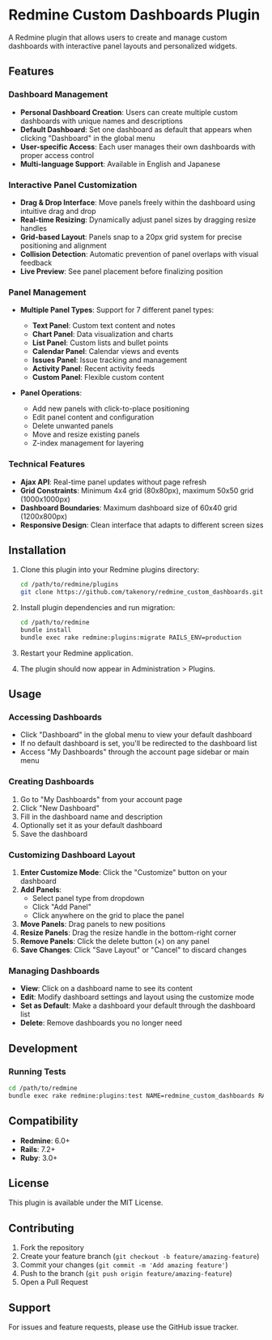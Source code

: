# Redmine Custom Dashboards Plugin

A Redmine plugin that allows users to create and manage custom dashboards with interactive panel layouts and personalized widgets.

## Features

### Dashboard Management
- **Personal Dashboard Creation**: Users can create multiple custom dashboards with unique names and descriptions
- **Default Dashboard**: Set one dashboard as default that appears when clicking "Dashboard" in the global menu
- **User-specific Access**: Each user manages their own dashboards with proper access control
- **Multi-language Support**: Available in English and Japanese

### Interactive Panel Customization
- **Drag & Drop Interface**: Move panels freely within the dashboard using intuitive drag and drop
- **Real-time Resizing**: Dynamically adjust panel sizes by dragging resize handles
- **Grid-based Layout**: Panels snap to a 20px grid system for precise positioning and alignment
- **Collision Detection**: Automatic prevention of panel overlaps with visual feedback
- **Live Preview**: See panel placement before finalizing position

### Panel Management
- **Multiple Panel Types**: Support for 7 different panel types:
  - **Text Panel**: Custom text content and notes
  - **Chart Panel**: Data visualization and charts
  - **List Panel**: Custom lists and bullet points
  - **Calendar Panel**: Calendar views and events
  - **Issues Panel**: Issue tracking and management
  - **Activity Panel**: Recent activity feeds
  - **Custom Panel**: Flexible custom content

- **Panel Operations**:
  - Add new panels with click-to-place positioning
  - Edit panel content and configuration
  - Delete unwanted panels
  - Move and resize existing panels
  - Z-index management for layering

### Technical Features
- **Ajax API**: Real-time panel updates without page refresh
- **Grid Constraints**: Minimum 4x4 grid (80x80px), maximum 50x50 grid (1000x1000px)
- **Dashboard Boundaries**: Maximum dashboard size of 60x40 grid (1200x800px)
- **Responsive Design**: Clean interface that adapts to different screen sizes

## Installation

1. Clone this plugin into your Redmine plugins directory:
   ```bash
   cd /path/to/redmine/plugins
   git clone https://github.com/takenory/redmine_custom_dashboards.git
   ```

2. Install plugin dependencies and run migration:
   ```bash
   cd /path/to/redmine
   bundle install
   bundle exec rake redmine:plugins:migrate RAILS_ENV=production
   ```

3. Restart your Redmine application.

4. The plugin should now appear in Administration > Plugins.

## Usage

### Accessing Dashboards

- Click "Dashboard" in the global menu to view your default dashboard
- If no default dashboard is set, you'll be redirected to the dashboard list
- Access "My Dashboards" through the account page sidebar or main menu

### Creating Dashboards

1. Go to "My Dashboards" from your account page
2. Click "New Dashboard"
3. Fill in the dashboard name and description
4. Optionally set it as your default dashboard
5. Save the dashboard

### Customizing Dashboard Layout

1. **Enter Customize Mode**: Click the "Customize" button on your dashboard
2. **Add Panels**: 
   - Select panel type from dropdown
   - Click "Add Panel" 
   - Click anywhere on the grid to place the panel
3. **Move Panels**: Drag panels to new positions
4. **Resize Panels**: Drag the resize handle in the bottom-right corner
5. **Remove Panels**: Click the delete button (×) on any panel
6. **Save Changes**: Click "Save Layout" or "Cancel" to discard changes

### Managing Dashboards

- **View**: Click on a dashboard name to see its content
- **Edit**: Modify dashboard settings and layout using the customize mode
- **Set as Default**: Make a dashboard your default through the dashboard list
- **Delete**: Remove dashboards you no longer need

## Development

### Running Tests

```bash
cd /path/to/redmine
bundle exec rake redmine:plugins:test NAME=redmine_custom_dashboards RAILS_ENV=test
```

## Compatibility

- **Redmine**: 6.0+
- **Rails**: 7.2+
- **Ruby**: 3.0+

## License

This plugin is available under the MIT License.

## Contributing

1. Fork the repository
2. Create your feature branch (`git checkout -b feature/amazing-feature`)
3. Commit your changes (`git commit -m 'Add amazing feature'`)
4. Push to the branch (`git push origin feature/amazing-feature`)
5. Open a Pull Request

## Support

For issues and feature requests, please use the GitHub issue tracker.